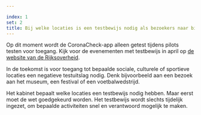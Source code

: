 ```yaml
---

index: 1
set: 2
title: Bij welke locaties is een testbewijs nodig als bezoekers naar binnen willen?
---
```

Op dit moment wordt de CoronaCheck-app alleen getest tijdens pilots testen voor toegang. Kijk voor de evenementen met testbewijs in april op <a href='https://www.rijksoverheid.nl/onderwerpen/coronavirus-covid-19/algemene-coronaregels/cijfers-en-onderzoeken-over-het-coronavirus/pilot-toegangsbewijzen' target='_blank' rel='noopener noreferrer'>de website van de Rijksoverheid</a>.

In de toekomst is voor toegang tot bepaalde sociale, culturele of sportieve locaties een negatieve testuitslag nodig. Denk bijvoorbeeld aan een bezoek aan het museum, een festival of een voetbalwedstrijd. 

Het kabinet bepaalt welke locaties een testbewijs nodig hebben. Maar eerst moet de wet goedgekeurd worden. Het testbewijs wordt slechts tijdelijk ingezet, om bepaalde activiteiten snel en verantwoord mogelijk te maken. 
